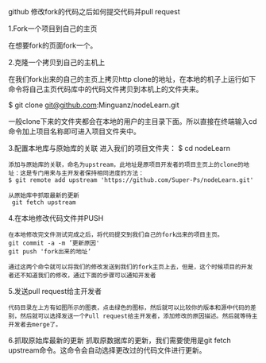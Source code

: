 github 修改fork的代码之后如何提交代码并pull request

1.Fork一个项目到自己的主页

   在想要fork的页面fork一个。

2.克隆一个拷贝到自己的主机上

   在我们fork出来的自己的主页上拷贝http clone的地址，在本地的机子上运行如下命令将自己主页代码库中的代码文件拷贝到本机上的文件夹来。

   $ git clone git@github.com:Minguanz/nodeLearn.git

   一般clone下来的文件夹都会在本地的用户的主目录下面。所以直接在终端输入cd命令加上项目名称即可进入项目文件夹中。


3.配置本地库与原始库的关联
    进入我们的项目文件夹：
    $ cd nodeLearn

    添加与原始库的关联，命名为upstream，此地址是原项目开发者的项目主页上的clone的地址：这是专门用来与主开发者保持相同进度的方法：
    $ git remote add upstream 'https://github.com/Super-Ps/nodeLearn.git'

    从原始库中抓取最新的更新
     git fetch upstream

4.在本地修改代码文件并PUSH

    在本地修改完文件测试完成之后，将代码提交到我们自己的fork出来的项目主页。
    git commit -a -m ’更新原因'  
    git push 'fork出来的地址‘  

    通过这两个命令就可以将我们的修改发送到我们的fork主页上去，但是，这个时候项目的开发者还不知道我们的修改，通过下面的步骤可以通知开发者

5.发送pull request给主开发者

    代码目录左上方有如图所示的图表，点击绿色的图标，然后就可以比较你的版本和源中代码的差别，然后就可以选择发送一个Pull request给主开发者，添加修改的原因描述。然后就等待主开发者去merge了。

6.抓取原始库最新的更新
    抓取原数据库的更新，我们需要使用是git fetch upstream命令。这命令会自动选择更改过的代码文件进行更新。
